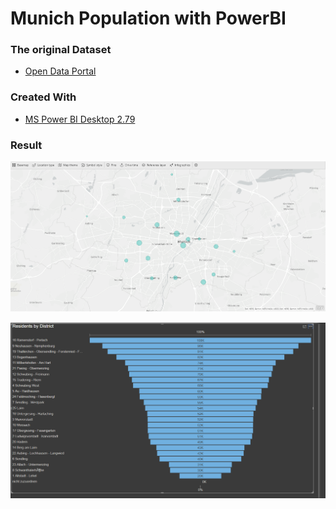 
Munich Population with PowerBI
===================================================

 

### The original Dataset

* [Open Data Portal](https://www.opengov-muenchen.de/tr/dataset/bevoelkerung-stadtbezirken/resource/a641ce6a-4e01-4f4b-9976-1ae6a47e3762)


### Created With

* [MS Power BI Desktop 2.79](https://powerbi.microsoft.com/) 


### Result

![Births by State - Ratio of voters per county - Matko Soric](https://raw.githubusercontent.com/matkosoric/Data-Visualizations/master/PowerBI/Munich/1.munich_population_density_by_district.PNG?raw=true "Population density by district - Matko Sorić")

![Number of Counties by State - Ratio of voters per county - Matko Soric](https://raw.githubusercontent.com/matkosoric/Data-Visualizations/master/PowerBI/Munich/2.munich_residents_by_district.PNG?raw=true "Residents by district - Matko Sorić")